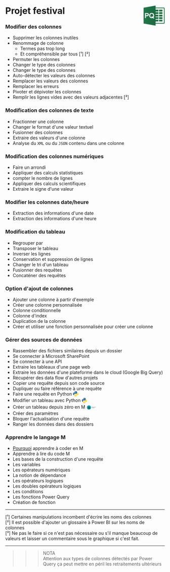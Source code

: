 # **Projet festival** <img align="right" src="../assets/powerQuery.png" alt="Power Query" title="Power Query" widht="auto" height="64px">

### **Modifier des colonnes**
* Supprimer les colonnes inutiles
* Renommage de colonne
    * Termes pas trop long
    * Et compréhensible par tous [¹] [²]
* Permuter les colonnes
* Changer le type des colonnes
* Changer le type des colonnes
* Auto-détecter les valeurs des colonnes
* Remplacer les valeurs des colonnes
* Remplacer les erreurs
* Pivoter et dépivoter les colonnes
* Remplir les lignes vides avec des valeurs adjacentes [³]

### **Modification des colonnes de texte**
* Fractionner une colonne
* Changer le format d'une valeur textuel
* Fusionner des colonnes
* Extraire des valeurs d'une colonne
* Analyse du `XML` ou du `JSON` contenu dans une colonne

### **Modification des colonnes numériques**
* Faire un arrondi
* Appliquer des calculs statistiques
* compter le nombre de lignes
* Appliquer des calculs scientifiques
* Extraire le signe d'une valeur

### **Modifier les colonnes date/heure**

* Extraction des informations d'une date
* Extraction des informations d'une heure

### **Modification du tableau**

* Regrouper par
* Transposer le tableau
* Inverser les lignes
* Conservation et suppression de lignes
* Changer le tri d'un tableau
* Fusionner des requêtes
* Concaténer des requêtes

### **Option d'ajout de colonnes**

* Ajouter une colonne à partir d'exemple
* Créer une colonne personnalisée
* Colonne conditionnelle
* Colonne d'index
* Duplication de la colonne
* Créer et utiliser une fonction personnalisée pour créer une colonne

### **Gérer des sources de données**

* Rassembler des fichiers similaires depuis un dossier
* Se connecter à Microsoft SharePoint
* Se connecter à une API
* Extraire les tableaux d'une page web
* Extraire les données d'une plateforme dans le cloud (Google Big Query)
* Récupérer des data flow d'autres projets
* Copier une requête depuis son code source
* Dupliquer ou faire référence à une requête
* Faire une requête en Python <img align="center" src="https://github.com/MiKL5/Python/raw/master/src/images/Python-logo-notext.svg" alt="Python" title="Python" widht="auto" height="20px">
* Modifier un tableau avec Python <img align="center" src="https://github.com/MiKL5/Python/raw/master/src/images/Python-logo-notext.svg" alt="Python" title="Python" widht="auto" height="20px">
* Créer un tableau depuis zéro en M <img align="center" src="../assets\m.png" alt="Mashup" title="Mashup" widht="auto" height="20px">
* Créer des paramètres
* Bloquer l'actualisation d'une requête
* Ranger les données dans des dossiers

### Apprendre le langage M

* [Pourquoi](../M/) apprendre à coder en M  
* Apprendre à lire du code M
* Les bases de la construction d'une requête
* Les variables
* Les opérateurs numériques
* La notion de dépendance
* Les opérateurs logiques
* Les doubles opérateurs logiques
* Les conditions
* Les fonctions Power Query
* Création de fonction

___
[¹] Certaines manipulations incombent d'écrire les noms des colonnes  
[²] Il est possible d'ajouter un glossaire à Power BI sur les noms de colonnes  
[³] Ne pas le faire si ce n'est pas nécessaire ou s'il manque beaucoup de valeurs et laisser un commentaire sous le graphique si c'est fait.
___
>>> NOTA  
Attention aux types de colonnes détectés par Power Query ça peut mettre en péril les retraitements ultérieurs